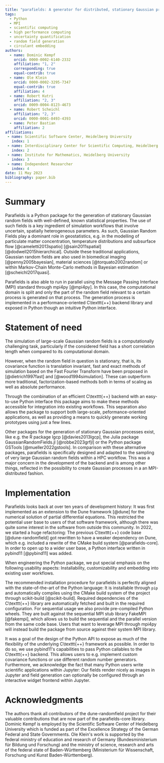 ```yaml
---
title: "parafields: A generator for distributed, stationary Gaussian processes"
tags:
  - Python
  - MPI
  - scientific computing
  - high performance computing
  - uncertainty quantification
  - random field generation
  - circulant embedding
authors:
  - name: Dominic Kempf
    orcid: 0000-0002-6140-2332
    affiliation: "1, 2"
    corresponding: true
    equal-contrib: true
  - name: Ole Klein
    orcid: 0000-0002-3295-7347
    equal-contrib: true
    affiliation: 4
  - name: Robert Kutri
    affiliation: "2, 3"
    orcid: 0009-0004-8123-4673
  - name: Robert Scheichl
    affiliation: "2, 3"
    orcid: 0000-0001-8493-4393
  - name: Peter Bastian
    affiliation: 2
affiliations:
 - name: Scientific Software Center, Heidelberg University
   index: 1
 - name: Interdisciplinary Center for Scientific Computing, Heidelberg University
   index: 2
 - name: Institute for Mathematics, Heidelberg University
   index: 3
 - name: Independent Researcher
   index: 4
date: 11 May 2023
bibliography: paper.bib
---
```


# Summary

Parafields is a Python package for the generation of stationary Gaussian random
fields with well-defined, known statistical properties. The use of such fields
is a key ingredient of simulation workflows that involve uncertain, spatially
heterogeneous parameters. As such, Gaussian Random Fields play a dominant role
in geostatistics, e.g. in the modelling of particulate matter concentration,
temperature distributions and subsurface flow
[@cameletti2013spatio] [@sain2011spatial] [@dodwell2015hierarchical]. Outside
these traditional applications, Gaussian random fields are also
used in biomedical imaging [@penny2005bayesian],
material sciences [@torquato2002random] or within Markov-Chain Monte-Carlo methods
in Bayesian estimation [@scheichl2017quasi].

Parafields is also able to run in parallel using the Message Passing Interface (MPI) standard through mpi4py [@mpi4py].
In this case, the computational domain is split and only the part of the random field relevant
to a certain process is generated on that process. The generation process is implemented in a performance-oriented
C\texttt{++}  backend library and exposed in Python though an intuitive Python interface.

# Statement of need

The simulation of large-scale Gaussian random fields is a computationally
challenging task, particularly if the considered field has a short correlation
length when compared to its computational domain.

However, when the random field in question is stationary, that is, its covariance
function is translation invariant, fast and exact methods of simulation based on the
Fast Fourier Transform have been proposed in [@dietrich1997fast] and
[@wood1994simulation]. These can outperform more traditional, factorization-based
methods both in terms of scaling as well as absolute performance.

Through the combination of an efficient C\texttt{++}  backend
with an easy-to-use Python interface this package aims to make these methods accessible
for integration into existing workflows. This separation also allows the package
to support both large-scale, peformance-oriented applications, as well as providing
a means to quickly generate working prototypes using just a few lines.

Other packages for the generation of stationary Gaussian processes exist, like e.g. the R package lgcp [@davies2013lgcp],
the Julia package GaussianRandomFields.jl [@robbe2023grfjl] or the Python package GSTools [@mueller2022gstools].
In comparison with these alternative packages, parafields is specifically
designed and adapted to the sampling of very large Gaussian random fields
within a HPC workflow. This was a major concern in the development of the backend
and is among other things, reflected in the possibility to create Gaussian processes in a an
MPI-distributed fashion.




# Implementation

Parafields looks back at over ten years of development history: It was first implemented as an extension to the
Dune framework [@dune] for the numerical solution of partial differential equations. This restricted the potential
user base to users of that software framework, although there was quite some interest in the software from outside this community.
In 2022, we started a huge refactoring: The previous C\texttt{++}  code base [@dune-randomfield] got rewritten to have a weaker dependency on Dune, which
e.g. included a rewrite of the CMake build system [@parafields-core]. In order to open up to a wider user base, a Python interface written in pybind11 [@pybind11] was added.

When engineering the Python package, we put special emphasis on the following usability aspects: Installability, customizability and embedding into existing user workflows.

The recommended installation procedure for parafields is perfectly aligned with the state-of-the-art of the Python language: It is installable through `pip` and automatically compiles using the CMake build system of the project through scikit-build [@scikit-build]. Required dependencies of the C\texttt{++}  library are automatically fetched and built in the required configuration. For sequential usage we also provide
pre-compiled Python wheels. They are built against the sequential MPI stub library FakeMPI [@fakempi], which allows us to build the sequential and the parallel version from the same code base. Users that want to leverage MPI through mpi4py will instead build the package from source against their system MPI library.

It was a goal of the design of the Python API to expose as much of the flexibility of the underlying C\texttt{++}  framework as possible.
In order to do so, we use pybind11's capabilities to pass Python callables to the C\texttt{++}  backend.
This allows users to e.g. implement custom covariance functions or use different random number generators.
Furthermore, we acknowledge the fact that many Python users write scientific applications within Jupyter: Our fields render nicely as images in Jupyter and field generation can optionally be configured
through an interactive widget frontend within Jupyter.


# Acknowledgments

The authors thank all contributors of the dune-randomfield project for their valuable contributions that are now part of the parafields-core library.
Dominic Kempf is employed by the Scientific Software Center of Heidelberg University which is funded as part of the Excellence Strategy of the German Federal and State Governments.
Ole Klein's work is supported by the federal ministry of education and research
of Germany (Bundesministerium für Bildung und Forschung) and the ministry of science, research
and arts of the federal state of Baden-Württemberg (Ministerium für Wissenschaft, Forschung und Kunst Baden-Württemberg).

